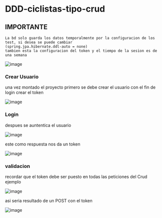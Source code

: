 # DDD-ciclistas-tipo-crud

## IMPORTANTE
    La bd solo guarda los datos temporalmente por la configuracion de los test, si desea se puede cambiar 
    (spring.jpa.hibernate.ddl-auto = none)
    tambien esta la configuracion del token y el tiempo de la sesion es de una semana
   
   
  ![image](https://user-images.githubusercontent.com/43868710/187256532-6bf636e2-9292-4a94-92eb-9fc68a885a40.png)



### Crear Usuario   
   una vez montado el proyecto  primero se debe crear el usuario con el fin de login crear el token 
   
   ![image](https://user-images.githubusercontent.com/43868710/187253658-774046f3-79a8-4bb0-b117-29da1560c5a4.png)
   
   
###  Login
   despues se auntentica  el usuario
   
   ![image](https://user-images.githubusercontent.com/43868710/187254276-4656b714-60e5-4905-9845-0b12a02725d7.png)
   
   este como respuesta nos da un token 
   
   ![image](https://user-images.githubusercontent.com/43868710/187254638-bc74b0fb-c853-4a10-9531-7115961aa217.png)
   

### validacion
   
   recordar que el token debe ser puesto en todas las peticiones del Crud ejemplo 
   
   ![image](https://user-images.githubusercontent.com/43868710/187255191-2c6abcdd-88b4-48bc-9177-365dc740d905.png)
   
   asi seria resultado de un POST con el token 

  ![image](https://user-images.githubusercontent.com/43868710/187255436-e1477bb1-7fef-474b-8510-f06f78327ee3.png)


   
